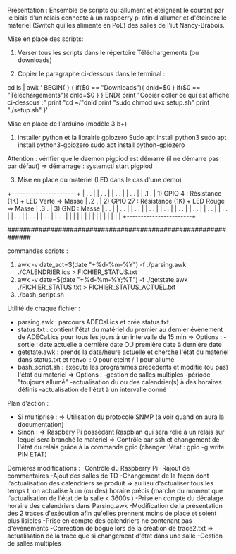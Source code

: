 Présentation :
Ensemble de scripts qui allument et éteignent le courant par le biais d'un relais connecté à un raspberry pi afin d'allumer et d'éteindre le matériel (Switch qui les alimente en PoE) des salles de l'iut Nancy-Brabois.

Mise en place des scripts:
1) Verser tous les scripts dans le répertoire Téléchargements (ou downloads)

2) Copier le paragraphe ci-dessous dans le terminal :

cd
ls | awk '
BEGIN{
}
{
    if($0 == "Downloads"){
        dnld=$0
    }
    if($0 == "Téléchargements"){
        dnld=$0
    }
}
END{
    print "Copier coller ce qui est affiché ci-dessous :"
    print "cd ~/"dnld
    print "sudo chmod u+x setup.sh"
    print "./setup.sh"
}'


Mise en place de l'arduino (modèle 3 b+)

1) installer python et la librairie gpiozero
Sudo apt install python3
sudo apt install python3-gpiozero
sudo apt install python-gpiozero

Attention : vérifier que le daemon pigpiod est démarré (il ne démarre pas par défaut)
=> démarrage : systemctl start pigpiod

3) Mise en place du matériel (LED dans le cas d'une demo)

+-----------------------+
|               .  .    |
|               .  .    |
|               .  .    |
|               .  .    |
|               .1 .    |   1) GPIO 4 : Résistance (1K) + LED Verte => Masse
|               .2 .    |   2) GPIO 27 : Résistance (1K) + LED Rouge => Masse
|               .3 .    |   3) GND : Masse
|               .  .    |
|               .  .    |
|               .  .    |
|               .  .    |
|               .  .    |
|               .  .    |
|               .  .    |
|               .  .    |
|               .  .    |
|               .  .    |
|               .  .    |
|               .  .    |
|               .  .    |
|                       |
|                       |
|                       |
|                       |
|                       |
|                       |
|                       |
+-----------------------+


##############################################################

commandes scripts :
1) awk -v date_act=$(date "+%d-%m-%Y") -f ./parsing.awk ./CALENDRIER.ics > FICHIER_STATUS.txt
2) awk -v date=$(date "+%d-%m-%Y;%T") -f ./getstate.awk ./FICHIER_STATUS.txt > FICHIER_STATUS_ACTUEL.txt
3) ./bash_script.sh

Utilité de chaque fichier :
- parsing.awk : parcours ADECal.ics et crée status.txt
- status.txt : contient l'état du matériel du premier au dernier évènement de ADECal.ics pour tous les jours à un intervalle de 15 min
=> Options :
    -sortie : date actuelle à dernière date OU première date à dernière date
- getstate.awk : prends la date/heure actuelle et cherche l'état du matériel dans status.txt et renvoi : 0 pour éteint / 1 pour allumé
- bash_script.sh : execute les programmes précédents et modifie (ou pas) l'état du matériel
=> Options :
    -gestion de salles multiples
    -période "toujours allumé"
    -actualisation du ou des calendrier(s) à des horaires définis
    -actualisation de l'état à un intervalle donné


Plan d'action :
- Si multiprise :
=> Utilisation du protocole SNMP (à voir quand on aura la documentation)
- Sinon :
=> Raspbery Pi possédant Raspbian qui sera relié à un relais sur lequel sera branché le matériel
    => Contrôle par ssh et changement de l'état du relais grâce à la commande gpio (changer l'état : gpio -g write PIN ETAT)

Dernières modifications :
-Contrôle du Raspberry Pi
-Rajout de commentaires
-Ajout des salles de TD
-Changement de la façon dont l'actualisation des calendriers se produit
=> au lieu d'actualiser tous les temps t, on actualise à un (ou des) horaire précis (marche du moment que l'actualisation de l'état de la salle < 3600s )
-Prise en compte du décalage horaire des calendriers dans Parsing.awk
-Modification de la présentation des 2 traces d'exécution afin qu'elles prennent moins de place et soient plus lisibles
-Prise en compte des calendriers ne contenant pas d'évènements
-Correction de bogue lors de la création de trace2.txt
=> actualisation de la trace que si changement d'état dans une salle
-Gestion de salles multiples
